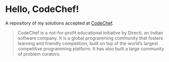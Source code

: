 # Hello, CodeChef!
A repository of my solutions accepted at [CodeChef](https://www.codechef.com/ "CodeChef").

> CodeChef is a not-for-profit educational initiative by Directi, an Indian software company. It is a global programming community that fosters learning and friendly competition, built on top of the world’s largest competitive programming platform. It has also built a large community of problem curators.
